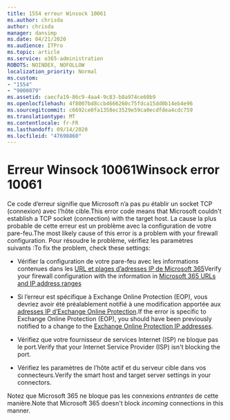 ```yaml
---
title: 1554 erreur Winsock 10061
ms.author: chrisda
author: chrisda
manager: dansimp
ms.date: 04/21/2020
ms.audience: ITPro
ms.topic: article
ms.service: o365-administration
ROBOTS: NOINDEX, NOFOLLOW
localization_priority: Normal
ms.custom:
- "1554"
- "9000079"
ms.assetid: caecfa19-86c9-4aa4-9c83-b8a974ce60b9
ms.openlocfilehash: 4f8007bd8ccb4666260c75fdca15dd0b14eb4e96
ms.sourcegitcommit: c6692ce0fa1358ec3529e59ca0ecdfdea4cdc759
ms.translationtype: MT
ms.contentlocale: fr-FR
ms.lasthandoff: 09/14/2020
ms.locfileid: "47698860"
---
```

# <a name="winsock-error-10061"></a><span data-ttu-id="7b540-102">Erreur Winsock 10061</span><span class="sxs-lookup"><span data-stu-id="7b540-102">Winsock error 10061</span></span>

<span data-ttu-id="7b540-103">Ce code d’erreur signifie que Microsoft n’a pas pu établir un socket TCP (connexion) avec l’hôte cible.</span><span class="sxs-lookup"><span data-stu-id="7b540-103">This error code means that Microsoft couldn't establish a TCP socket (connection) with the target host.</span></span> <span data-ttu-id="7b540-104">La cause la plus probable de cette erreur est un problème avec la configuration de votre pare-feu.</span><span class="sxs-lookup"><span data-stu-id="7b540-104">The most likely cause of this error is a problem with your firewall configuration.</span></span> <span data-ttu-id="7b540-105">Pour résoudre le problème, vérifiez les paramètres suivants :</span><span class="sxs-lookup"><span data-stu-id="7b540-105">To fix the problem, check these settings:</span></span>

- <span data-ttu-id="7b540-106">Vérifier la configuration de votre pare-feu avec les informations contenues dans les [URL et plages d’adresses IP de Microsoft 365](https://docs.microsoft.com/office365/enterprise/urls-and-ip-address-ranges)</span><span class="sxs-lookup"><span data-stu-id="7b540-106">Verify your firewall configuration with the information in [Microsoft 365 URLs and IP address ranges](https://docs.microsoft.com/office365/enterprise/urls-and-ip-address-ranges)</span></span>

- <span data-ttu-id="7b540-107">Si l’erreur est spécifique à Exchange Online Protection (EOP), vous devriez avoir été préalablement notifié à une modification apportée aux [adresses IP d’Exchange Online Protection](https://docs.microsoft.com/office365/SecurityCompliance/eop/exchange-online-protection-ip-addresses).</span><span class="sxs-lookup"><span data-stu-id="7b540-107">If the error is specific to Exchange Online Protection (EOP), you should have been previously notified to a change to the [Exchange Online Protection IP addresses](https://docs.microsoft.com/office365/SecurityCompliance/eop/exchange-online-protection-ip-addresses).</span></span>

- <span data-ttu-id="7b540-108">Vérifiez que votre fournisseur de services Internet (ISP) ne bloque pas le port.</span><span class="sxs-lookup"><span data-stu-id="7b540-108">Verify that your Internet Service Provider (ISP) isn't blocking the port.</span></span>

- <span data-ttu-id="7b540-109">Vérifiez les paramètres de l’hôte actif et du serveur cible dans vos connecteurs.</span><span class="sxs-lookup"><span data-stu-id="7b540-109">Verify the smart host and target server settings in your connectors.</span></span>

<span data-ttu-id="7b540-110">Notez que Microsoft 365 ne bloque pas les connexions *entrantes* de cette manière.</span><span class="sxs-lookup"><span data-stu-id="7b540-110">Note that Microsoft 365 doesn't block *incoming* connections in this manner.</span></span>

